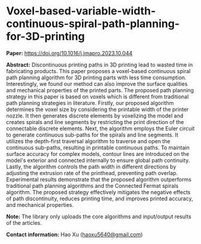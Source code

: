 # Voxel-based-variable-width-continuous-spiral-path-planning-for-3D-printing

**Paper:** 
https://doi.org/10.1016/j.jmapro.2023.10.044

**Abstract:**
Discontinuous printing paths in 3D printing lead to wasted time in fabricating products. This paper proposes a voxel-based continuous spiral path planning algorithm for 3D printing parts with less time consumption. Interestingly, we found our method can also improve the surface qualities and mechanical properties of the printed parts. The proposed path planning strategy in this paper is based on voxels which is different from traditional path planning strategies in literature. Firstly, our proposed algorithm determines the voxel size by considering the printable width of the printer nozzle. It then generates discrete elements by voxelizing the model and creates spirals and line segments by restricting the print direction of the connectable discrete elements. Next, the algorithm employs the Euler circuit to generate continuous sub-paths for the spirals and line segments. It utilizes the depth-first traversal algorithm to traverse and open the continuous sub-paths, resulting in printable continuous paths. To maintain surface accuracy for complex models, contour lines are introduced on the model's exterior and connected internally to ensure global path continuity. Lastly, the algorithm controls the path width in different directions by adjusting the extrusion rate of the printhead, preventing path overlap. Experimental results demonstrate that the proposed algorithm outperforms traditional path planning algorithms and the Connected Fermat spirals algorithm. The proposed strategy effectively mitigates the negative effects of path discontinuity, reduces printing time, and improves printed accuracy, and mechanical properties.


**Note:** 
The library only uploads the core algorithms and input/output results of the articles.

**Contact information:**
Hao Xu (haoxu5640@gmail.com)
